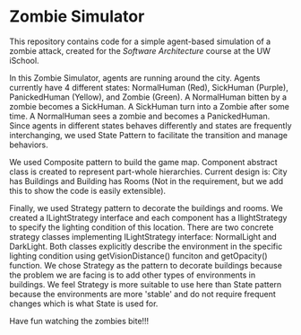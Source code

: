 # Zombie Simulator

This repository contains code for a simple agent-based simulation of a zombie attack, created for the _Software Architecture_ course at the UW iSchool.

In this Zombie Simulator, agents are running around the city. Agents currently have 4 different states: NormalHuman (Red), SickHuman (Purple), PanickedHuman (Yellow), and Zombie (Green). A NormalHuman bitten by a zombie becomes a SickHuman. A SickHuman turn into a Zombie after some time. A NormalHuman sees a zombie and becomes a PanickedHuman. Since agents in different states behaves differently and states are frequently interchanging, we used State Pattern to facilitate the transition and manage behaviors.

We used Composite pattern to build the game map. Component abstract class is created to represent part-whole hierarchies. Current design is: City has Buildings and Building has Rooms (Not in the requirement, but we add this to show the code is easily extensible). 

Finally, we used Strategy pattern to decorate the buildings and rooms. We created a ILightStrategy interface and each component has a IlightStrategy to specify the lighting condition of this location. There are two concrete strategy classes implementing ILightStrategy interface: NormalLight and DarkLight. Both classes explicitly describe the environment in the specific lighting condition using getVisionDistance() funciton and getOpacity() function. We chose Strategy as the pattern to decorate buildings because the problem we are facing is to add other types of environments in buildings. We feel Strategy is more suitable to use here than State pattern because the environments are more 'stable' and do not require frequent changes which is what State is used for.

Have fun watching the zombies bite!!!
